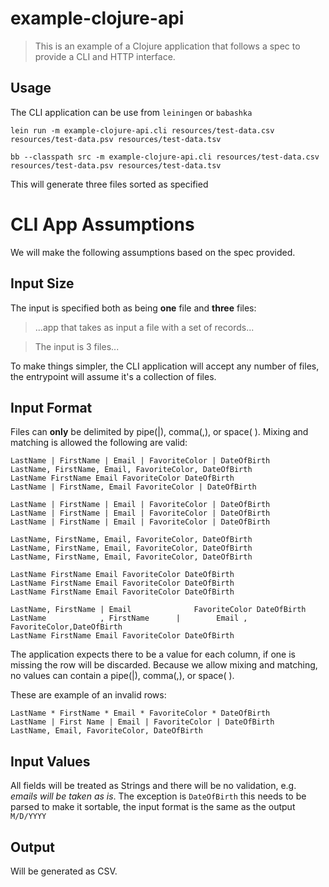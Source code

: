 # example-clojure-api
> This is an example of a Clojure application that follows a spec to provide a CLI and HTTP interface.

## Usage

The CLI application can be use from `leiningen` or `babashka`
```
lein run -m example-clojure-api.cli resources/test-data.csv resources/test-data.psv resources/test-data.tsv
```
```
bb --classpath src -m example-clojure-api.cli resources/test-data.csv resources/test-data.psv resources/test-data.tsv
```

This will generate three files sorted as specified

# CLI App Assumptions

We will make the following assumptions based on the spec provided.

## Input Size

The input is specified both as being **one** file and **three** files:

> ...app that takes as input a file with a set of records...

> The input is 3 files...

To make things simpler, the CLI application will accept any number of files, the entrypoint will assume it's a collection
of files.

## Input Format

Files can **only** be delimited by pipe(|), comma(,), or space( ). Mixing and matching is allowed the following are valid:

```
LastName | FirstName | Email | FavoriteColor | DateOfBirth
LastName, FirstName, Email, FavoriteColor, DateOfBirth
LastName FirstName Email FavoriteColor DateOfBirth
LastName | FirstName, Email FavoriteColor | DateOfBirth
```

```
LastName | FirstName | Email | FavoriteColor | DateOfBirth
LastName | FirstName | Email | FavoriteColor | DateOfBirth
LastName | FirstName | Email | FavoriteColor | DateOfBirth
```

```
LastName, FirstName, Email, FavoriteColor, DateOfBirth
LastName, FirstName, Email, FavoriteColor, DateOfBirth
LastName, FirstName, Email, FavoriteColor, DateOfBirth
```

```
LastName FirstName Email FavoriteColor DateOfBirth
LastName FirstName Email FavoriteColor DateOfBirth
LastName FirstName Email FavoriteColor DateOfBirth
```

```
LastName, FirstName | Email              FavoriteColor DateOfBirth
LastName            , FirstName      |        Email , FavoriteColor,DateOfBirth
LastName FirstName Email FavoriteColor DateOfBirth
```

The application expects there to be a value for each column, if one is missing the row will be discarded. Because we allow
mixing and matching, no values can contain a pipe(|), comma(,), or space( ).

These are example of an invalid rows:
```
LastName * FirstName * Email * FavoriteColor * DateOfBirth
LastName | First Name | Email | FavoriteColor | DateOfBirth
LastName, Email, FavoriteColor, DateOfBirth
```


## Input Values

All fields will be treated as Strings and there will be no validation, e.g. _emails will be taken as is_. The exception is
`DateOfBirth` this needs to be parsed to make it sortable, the input format is the same as the output `M/D/YYYY`

## Output

Will be generated as CSV.
